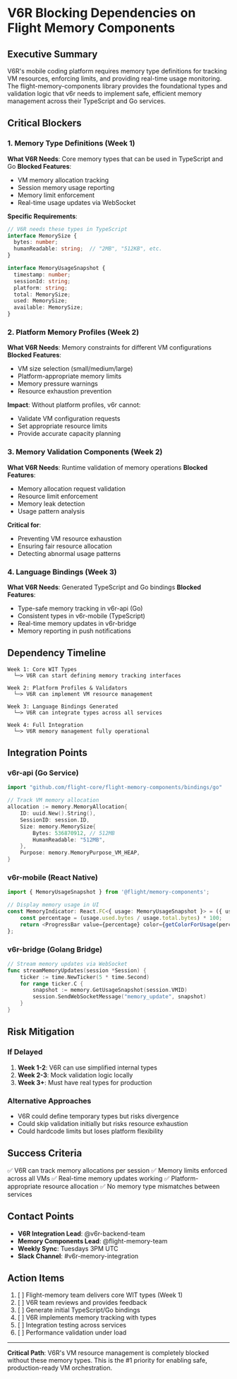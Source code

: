 # V6R Blocking Dependencies on Flight Memory Components

## Executive Summary

V6R's mobile coding platform requires memory type definitions for tracking VM resources, enforcing limits, and providing real-time usage monitoring. The flight-memory-components library provides the foundational types and validation logic that v6r needs to implement safe, efficient memory management across their TypeScript and Go services.

## Critical Blockers

### 1. Memory Type Definitions (Week 1)
**What V6R Needs**: Core memory types that can be used in TypeScript and Go
**Blocked Features**:
- VM memory allocation tracking
- Session memory usage reporting  
- Memory limit enforcement
- Real-time usage updates via WebSocket

**Specific Requirements**:
```typescript
// V6R needs these types in TypeScript
interface MemorySize {
  bytes: number;
  humanReadable: string;  // "2MB", "512KB", etc.
}

interface MemoryUsageSnapshot {
  timestamp: number;
  sessionId: string;
  platform: string;
  total: MemorySize;
  used: MemorySize;
  available: MemorySize;
}
```

### 2. Platform Memory Profiles (Week 2)
**What V6R Needs**: Memory constraints for different VM configurations
**Blocked Features**:
- VM size selection (small/medium/large)
- Platform-appropriate memory limits
- Memory pressure warnings
- Resource exhaustion prevention

**Impact**: Without platform profiles, v6r cannot:
- Validate VM configuration requests
- Set appropriate resource limits
- Provide accurate capacity planning

### 3. Memory Validation Components (Week 2)
**What V6R Needs**: Runtime validation of memory operations
**Blocked Features**:
- Memory allocation request validation
- Resource limit enforcement
- Memory leak detection
- Usage pattern analysis

**Critical for**:
- Preventing VM resource exhaustion
- Ensuring fair resource allocation
- Detecting abnormal usage patterns

### 4. Language Bindings (Week 3)
**What V6R Needs**: Generated TypeScript and Go bindings
**Blocked Features**:
- Type-safe memory tracking in v6r-api (Go)
- Consistent types in v6r-mobile (TypeScript)
- Real-time memory updates in v6r-bridge
- Memory reporting in push notifications

## Dependency Timeline

```
Week 1: Core WIT Types
  └─> V6R can start defining memory tracking interfaces

Week 2: Platform Profiles & Validators  
  └─> V6R can implement VM resource management

Week 3: Language Bindings Generated
  └─> V6R can integrate types across all services

Week 4: Full Integration
  └─> V6R memory management fully operational
```

## Integration Points

### v6r-api (Go Service)
```go
import "github.com/flight-core/flight-memory-components/bindings/go"

// Track VM memory allocation
allocation := memory.MemoryAllocation{
    ID: uuid.New().String(),
    SessionID: session.ID,
    Size: memory.MemorySize{
        Bytes: 536870912, // 512MB
        HumanReadable: "512MB",
    },
    Purpose: memory.MemoryPurpose_VM_HEAP,
}
```

### v6r-mobile (React Native)
```typescript
import { MemoryUsageSnapshot } from '@flight/memory-components';

// Display memory usage in UI
const MemoryIndicator: React.FC<{ usage: MemoryUsageSnapshot }> = ({ usage }) => {
    const percentage = (usage.used.bytes / usage.total.bytes) * 100;
    return <ProgressBar value={percentage} color={getColorForUsage(percentage)} />;
};
```

### v6r-bridge (Golang Bridge)
```go
// Stream memory updates via WebSocket
func streamMemoryUpdates(session *Session) {
    ticker := time.NewTicker(5 * time.Second)
    for range ticker.C {
        snapshot := memory.GetUsageSnapshot(session.VMID)
        session.SendWebSocketMessage("memory_update", snapshot)
    }
}
```

## Risk Mitigation

### If Delayed
1. **Week 1-2**: V6R can use simplified internal types
2. **Week 2-3**: Mock validation logic locally
3. **Week 3+**: Must have real types for production

### Alternative Approaches
- V6R could define temporary types but risks divergence
- Could skip validation initially but risks resource exhaustion
- Could hardcode limits but loses platform flexibility

## Success Criteria

✅ V6R can track memory allocations per session
✅ Memory limits enforced across all VMs
✅ Real-time memory updates working
✅ Platform-appropriate resource allocation
✅ No memory type mismatches between services

## Contact Points

- **V6R Integration Lead**: @v6r-backend-team
- **Memory Components Lead**: @flight-memory-team
- **Weekly Sync**: Tuesdays 3PM UTC
- **Slack Channel**: #v6r-memory-integration

## Action Items

1. [ ] Flight-memory team delivers core WIT types (Week 1)
2. [ ] V6R team reviews and provides feedback
3. [ ] Generate initial TypeScript/Go bindings
4. [ ] V6R implements memory tracking with types
5. [ ] Integration testing across services
6. [ ] Performance validation under load

---

**Critical Path**: V6R's VM resource management is completely blocked without these memory types. This is the #1 priority for enabling safe, production-ready VM orchestration.
